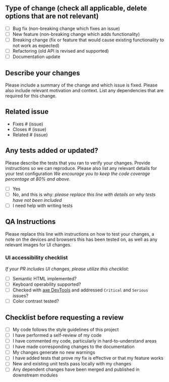 ## Type of change (check all applicable, delete options that are not relevant)

- [ ] Bug fix (non-breaking change which fixes an issue)
- [ ] New feature (non-breaking change which adds functionality)
- [ ] Breaking change (fix or feature that would cause existing functionality to not work as expected)
- [ ] Refactoring (old API is revised and supported)
- [ ] Documentation update

## Describe your changes

Please include a summary of the change and which issue is fixed. 
Please also include relevant motivation and context. 
List any dependencies that are required for this change.

## Related issue

- Fixes # (issue)
- Closes # (issue)
- Related # (issue)

## Any tests added or updated?

Please describe the tests that you ran to verify your changes. 
Provide instructions so we can reproduce. 
Please also list any relevant details for your test configuration
_We encourage you to keep the code coverage percentage at 80% and above._

- [ ] Yes
- [ ] No, and this is why: _please replace this line with details on why tests
  have not been included_
- [ ] I need help with writing tests

## QA Instructions

Please replace this line with instructions on how to test your changes,
a note on the devices and browsers this has been tested on, 
as well as any relevant images for UI changes.

### UI accessibility checklist

_If your PR includes UI changes, please utilize this checklist:_

- [ ] Semantic HTML implemented?
- [ ] Keyboard operability supported?
- [ ] Checked with [axe DevTools](https://www.deque.com/axe/) and addressed `Critical` and `Serious` issues?
- [ ] Color contrast tested?

## Checklist before requesting a review

- [ ] My code follows the style guidelines of this project
- [ ] I have performed a self-review of my code
- [ ] I have commented my code, particularly in hard-to-understand areas
- [ ] I have made corresponding changes to the documentation
- [ ] My changes generate no new warnings
- [ ] I have added tests that prove my fix is effective or that my feature works
- [ ] New and existing unit tests pass locally with my changes
- [ ] Any dependent changes have been merged and published in downstream modules
